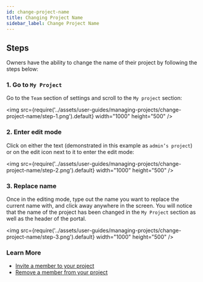 ```yaml
---
id: change-project-name
title: Changing Project Name
sidebar_label: Change Project Name
---
```


## Steps

Owners have the ability to change the name of their project by following the steps below:

### 1. Go to `My Project`

Go to the `Team` section of settings and scroll to the `My project` section:

<img src={require('../assets/user-guides/managing-projects/change-project-name/step-1.png').default} width="1000" height="500" />

### 2. Enter edit mode

Click on either the text (demonstrated in this example as `admin’s project`) or on the edit icon next to it to enter the edit mode:

<img src={require('../assets/user-guides/managing-projects/change-project-name/step-2.png').default} width="1000" height="500" />

### 3. Replace name

Once in the editing mode, type out the name you want to replace the current name with, and click away anywhere in the screen. You will notice that the name of the project has been changed in the `My Project` section as well as the header of the portal.

<img src={require('../assets/user-guides/managing-projects/change-project-name/step-3.png').default} width="1000" height="500" />

### Learn More

- [Invite a member to your project](invite-team-member)
- [Remove a member from your project](remove-team-member)

